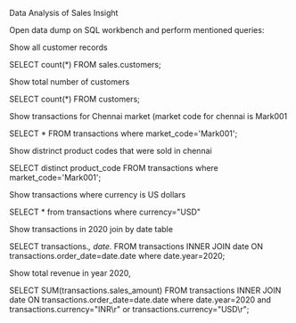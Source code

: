 Data Analysis of Sales Insight

Open data dump on SQL workbench and perform mentioned queries:

  Show all customer records

  SELECT count(*) FROM sales.customers;


  Show total number of customers

  SELECT count(*) FROM customers;

  Show transactions for Chennai market (market code for chennai is Mark001

  SELECT * FROM transactions where market_code='Mark001';

  Show distrinct product codes that were sold in chennai

  SELECT distinct product_code FROM transactions where market_code='Mark001';

  Show transactions where currency is US dollars

  SELECT * from transactions where currency="USD"

  Show transactions in 2020 join by date table

  SELECT transactions.*, date.* FROM transactions INNER JOIN date ON transactions.order_date=date.date where date.year=2020;

  Show total revenue in year 2020,

  SELECT SUM(transactions.sales_amount) FROM transactions INNER JOIN date ON transactions.order_date=date.date where date.year=2020 and transactions.currency="INR\r" or transactions.currency="USD\r";

